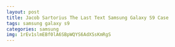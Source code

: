 ```yaml
---
layout: post
title: Jacob Sartorius The Last Text Samsung Galaxy S9 Case
tags: samsung galaxy s9
categories: samsung
img: 1rEv1slmEBf0lA6SBpWQYS6AdXSsKmRgS
---
```

